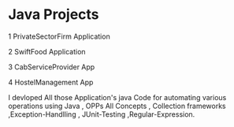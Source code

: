 # Java Projects
 1  PrivateSectorFirm Application


 2  SwiftFood Application


 3  CabServiceProvider App 


 4  HostelManagement App 

   I devloped All those Application's java Code for automating various operations using Java , OPPs All Concepts ,
   Collection frameworks  ,Exception-Handlling , JUnit-Testing ,Regular-Expression.

